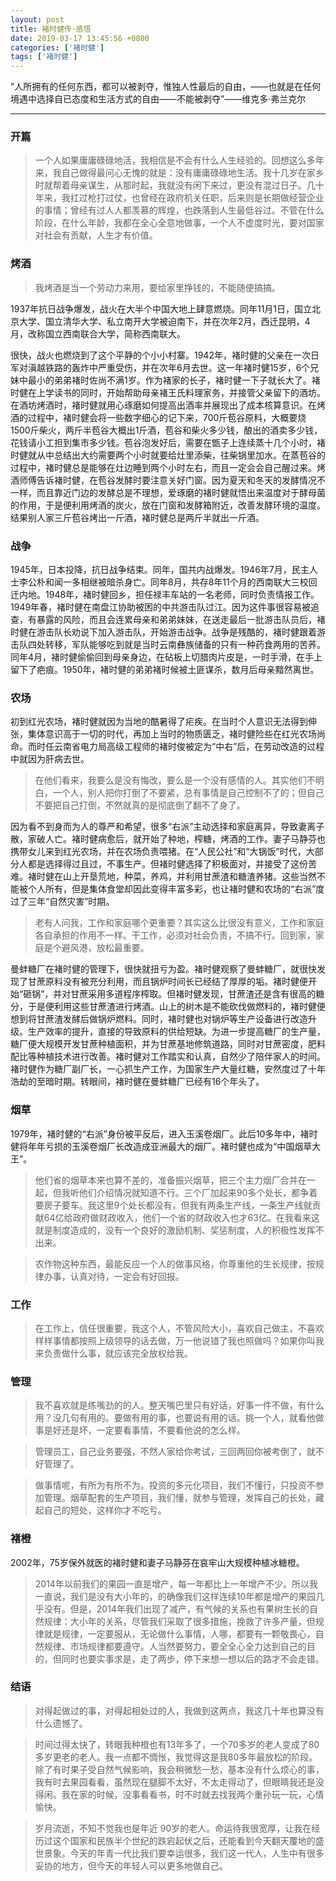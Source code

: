 ```yaml
---
layout: post
title: 褚时健传·感悟
date: 2019-03-17 13:45:56 +0800
categories: ['褚时健']
tags: ['褚时健']
---
```


“人所拥有的任何东西，都可以被剥夺，惟独人性最后的自由，——也就是在任何境遇中选择自已态度和生活方式的自由——不能被剥夺”——维克多·弗兰克尔

- - -

### 开篇

> 一个人如果庸庸碌碌地活，我相信是不会有什么人生经验的。回想这么多年来，我自己做得最问心无愧的就是：没有庸庸碌碌地生活。我十几岁在家乡时就帮着母亲谋生，从那时起，我就没有闲下来过，更没有混过日子。几十年来，我扛过枪打过仗，也曾经在政府机关任职，后来则是长期做经营企业的事情；曾经有过人人都羡慕的辉煌，也跌落到人生最低谷过。不管在什么阶段，在什么年龄，我都在全心全意地做事，一个人不虚度时光，要对国家对社会有贡献，人生才有价值。

### 烤酒

> 我烤酒是当一个劳动力来用，要给家里挣钱的，不能随便搞搞。

1937年抗日战争爆发，战火在大半个中国大地上肆意燃烧。同年11月1日，国立北京大学、国立清华大学、私立南开大学被迫南下，并在次年2月，西迁昆明，4月，改称国立西南联合大学，简称西南联大。

很快，战火也燃烧到了这个平静的个小小村寨。1942年，褚时健的父亲在一次日军对滇越铁路的轰炸中严重受伤，并在次年6月去世。这一年褚时健15岁，6个兄妹中最小的弟弟褚时佐尚不满1岁。作为褚家的长子，褚时健一下子就长大了。褚时健在上学读书的同时，开始帮助母亲褚王氏料理家务，并接管父亲留下的酒坊。在酒坊烤酒时，褚时健就用心琢磨如何提高出酒率并展现出了成本核算意识。在烤酒的过程中，褚时健会将一些数字细心的记下来，700斤苞谷原料，大概要烧1500斤柴火，两斤半苞谷大概出1斤酒，苞谷和柴火多少钱，酿出的酒卖多少钱，花钱请小工担到集市多少钱。苞谷泡发好后，需要在甑子上连续蒸十几个小时，褚时健就从中总结出大约需要两个小时就要给灶里添柴，往柴锅里加水。在蒸苞谷的过程中，褚时健总是能够在灶边睡到两个小时左右，而且一定会会自己醒过来。烤酒师傅告诉褚时健，在苞谷发酵时要注意关好门窗。因为夏天和冬天的发酵情况不一样，而且靠近门边的发酵总是不理想，爱琢磨的褚时健就悟出来温度对于酵母菌的作用，于是便利用烤酒的炭火，放在门窗和发酵箱附近，改善发酵环境的温度。结果别人家三斤苞谷烤出一斤酒，褚时健总是两斤半就出一斤酒。

### 战争

1945年，日本投降，抗日战争结束。同年，国共内战爆发。1946年7月，民主人士李公朴和闻一多相继被暗杀身亡。同年8月，共存8年11个月的西南联大三校回迁内地。1948年，褚时健回乡，担任禄丰车站的一名老师，同时负责情报工作。1949年春，褚时健在南盘江协助被困的中共游击队过江。因为这件事很容易被追查，有暴露的风险，而且会连累母亲和弟弟妹妹，在送走最后一批游击队员后，褚时健在游击队长劝说下加入游击队，开始游击战争。战争是残酷的，褚时健跟着游击队四处转移，军队能够吃到就是当时云南彝族储备的只有一种药食两用的苦荞。同年4月，褚时健偷偷回到母亲身边，在砧板上切腊肉片皮是，一时手滑，在手上留下了疤痕。1950年，褚时健的弟弟褚时候被土匪谋杀，数月后母亲黯然离世。

### 农场

初到红光农场，褚时健就因为当地的酷暑得了疟疾。在当时个人意识无法得到伸张，集体意识高于一切的时代，再加上当时的物质匮乏，褚时健险些在红光农场尚命。而时任云南省电力局高级工程师的褚时俊被定为“中右”后，在劳动改造的过程中就因为肝病去世。

> 在他们看来，我要么是没有悔改，要么是一个没有感情的人。其实他们不明白，一个人，别人把你打倒了不要紧，总有事情是自己控制不了的；但自己不要把自己打倒，不然就真的是彻底倒了翻不了身了。

因为看不到身而为人的尊严和希望，很多“右派”主动选择和家庭离异，导致妻离子散，家破人亡。褚时健病愈后，就开始了种地，榨糖，烤酒的工作。妻子马静芬也携带女儿来到红光农场，并在农场负责喂猪。在“人民公社”和“大锅饭”时代，大部分人都是选择得过且过，不事生产。但褚时健选择了积极面对，并接受了这份苦难。褚时健在山上开垦荒地，种菜，养鸡，并利用甘蔗渣和糖渣养猪。这些当然不能被个人所有，但是集体食堂却因此变得丰富多彩，也让褚时健和农场的“右派”度过了三年“自然灾害”时期。

> 老有人问我，工作和家庭哪个更重要？其实这么比很没有意义，工作和家庭各自承担的作用不一样。干工作，必须对社会负责，不搞不行。回到家，家庭是个避风港，放松最重要。

曼蚌糖厂在褚时健的管理下，很快就扭亏为盈。褚时健观察了曼蚌糖厂，就很快发现了甘蔗原料没有被充分利用，而且锅炉时间长已经结了厚厚的垢。褚时健便开始“砸锅”，并对甘蔗采用多道程序榨取。但褚时健发现，甘蔗渣还是含有很高的糖分，于是便利用这些甘蔗渣进行烤酒。山上的树木是不能砍伐做燃料的，褚时健便想到将甘蔗渣发酵后做锅炉燃料。同时，褚时健也对锅炉等生产设备进行改造升级。生产效率的提升，直接的导致原料的供给短缺。为进一步提高糖厂的生产量，糖厂便大规模开发甘蔗种植面积，并为甘蔗基地修筑道路，同时对甘蔗密度，肥料配比等种植技术进行改善。褚时健对工作踏实和认真，自然少了陪伴家人的时间。褚时健作为糖厂副厂长，一心抓生产工作，为国家生产大量红糖，安然度过了十年浩劫的至暗时期。转眼间，褚时健在曼蚌糖厂已经有16个年头了。

### 烟草

1979年，褚时健的“右派”身份被平反后，进入玉溪卷烟厂。此后10多年中，褚时健将年年亏损的玉溪卷烟厂长改造成亚洲最大的烟厂。褚时健也成为“中国烟草大王”。

> 他们省的烟草本来也算不差的，准备振兴烟草，把三个主力烟厂合并在一起，但我听他们介绍情况就知道不行。三个厂加起来90多个处长，都争着要房子要车。我这里9个处长都没有，但我有两条生产线，一条生产线就贡献64亿给政府做财政收入，他们一个省的财政收入也才63亿。在我看来这就是制度造成的，没有一个良好的激励机制、奖惩制度，人的积极性发挥不出来。

> 农作物这种东西，最能反应一个人的做事风格，你尊重他的生长规律，按规律办事，认真对待，一定会有好回报。

### 工作

> 在工作上，信任很重要，我这个人，不管风险大小，喜欢自己做主，不喜欢样样事情都按照上级领导的话去做，万一他说错了我也照做吗？如果你叫我来负责做什么事，就应该完全放权给我。

### 管理

> 我不喜欢就是练嘴劲的的人。整天嘴巴里只有好话，好事一件不做，有什么用？没几句有用的。要做有用的事，也要说有用的话。挑一个人，就看他做事是好还是坏，一定要看事情，不要看他说的怎么样。

> 管理员工，自己业务要强，不然人家给你考试，三回两回你被考倒了，就不好管理了。

> 做事情呢，有所为有所不为。投资的多元化项目，我们不懂行，只投资不参加管理。烟草配套的生产项目，我们懂，就参与管理，发挥自己的长处，藏起自己的短处，这样你才不吃亏。

### 褚橙

2002年，75岁保外就医的褚时健和妻子马静芬在哀牢山大规模种植冰糖橙。

> 2014年以前我们的果园一直是增产，每一年都比上一年增产不少。所以我一直说，我们是没有大小年的，的确像我们这样连续10年都是增产的果园几乎没有。但是，2014年我们出现了减产，有气候的关系也有果树生长的自然规律：大小年的关系，尽管我们采取了很多措施，挽救了许多产量，但规律就是规律，一定要服从，无论做什么事情，人哪，都要有一颗敬畏心，自然规律、市场规律都要遵守。人当然要努力，要全全心全力达到自己的目的，但同时也要实事求是，走了两步，停下来想一想以后的路才不会走错。

### 结语

> 对得起做过的事，对得起相处过的人，我做到这两点，我这几十年也算没有什么遗憾了。

> 时间过得太快了，转眼我种橙也有13年多了，一个70多岁的老人变成了80多岁更老的老人。我一点都不惆怅，我觉得这是我80多年最放松的阶段。除了有时果子受自然气候影响，我会稍微愁一愁，基本没有什么烦心的事，我有时去果园看看，虽然现在腿脚不太好，不太走得动了，但眼睛我还是没得闲。我在家的时候，没事看看书，时不时就去找我两个重孙玩一玩，心情愉快。

> 岁月流逝，不知不觉我也是年近 90岁的老人。命运待我很宽厚，让我在经历过这个国家和民族半个世纪的跌宕起伏之后，还能看到今天翻天覆地的盛世景象。今天的年青一代比我们要幸运很多，我们这一代人，人生中有很多妥协的地方，但今天的年轻人可以更多地做自己。
